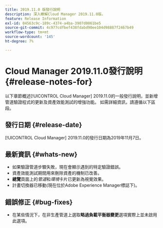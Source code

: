 ```yaml
---
title: 2019.11.0 版發行說明
description: 深入瞭解Cloud Manager 2019.11.0版。
feature: Release Information
exl-id: 04563c9c-189c-4374-a4ba-3907d0061be5
source-git-commit: 4c977cdfbef438fdabd90ee104d98887f2467b49
workflow-type: tm+mt
source-wordcount: '145'
ht-degree: 7%

---
```


# Cloud Manager 2019.11.0發行說明 {#release-notes-for}

以下章節概述[!UICONTROL Cloud Manager] 2019.11.0的一般發行說明，並新增管道驗證程式的更新及資產效能測試的增強功能。
如需詳細資訊，請遵循以下區段。

## 發行日期 {#release-date}

[!UICONTROL Cloud Manager] 2019.11.0的發行日期為2019年11月7日。

## 最新資訊 {#whats-new}

* 如果驗證管道步驟失敗，現在會顯示遇到的特定驗證錯誤。
* 資產效能測試期間用來刪除資產的機制已改善。
* **總覽**&#x200B;頁面上的&#x200B;*管道*&#x200B;和&#x200B;*環境*&#x200B;卡片已更新為視覺效果。
* 計畫切換器已移動(現在位於Adobe Experience Manager標誌下)。

## 錯誤修正 {#bug-fixes}

* 在某些情況下，在非生產管道上選取&#x200B;**略過負載平衡器變更**&#x200B;選項實際上並未啟用此選項。
